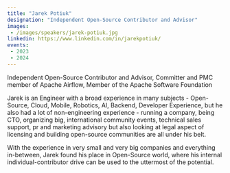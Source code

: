 ```yaml
---
title: "Jarek Potiuk"
designation: "Independent Open-Source Contributor and Advisor"
images:
 - /images/speakers/jarek-potiuk.jpg
linkedin: https://www.linkedin.com/in/jarekpotiuk/
events:
 - 2023
 - 2024
---
```


Independent Open-Source Contributor and Advisor, Committer and PMC member of Apache Airflow, Member of the Apache Software Foundation
 
Jarek is an Engineer with a broad experience in many subjects - Open-Source, Cloud, Mobile, Robotics, AI, Backend, Developer Experience, but he also had a lot of non-engineering experience - running a company, being CTO, organizing big, international community events, technical sales support, pr and marketing advisory but also looking at legal aspect of licensing and building open-source communities are all under his belt. 
 
With the experience in very small and very big companies and everything in-between, Jarek found his place in Open-Source world, where his internal individual-contributor drive can be used to the uttermost of the potential.